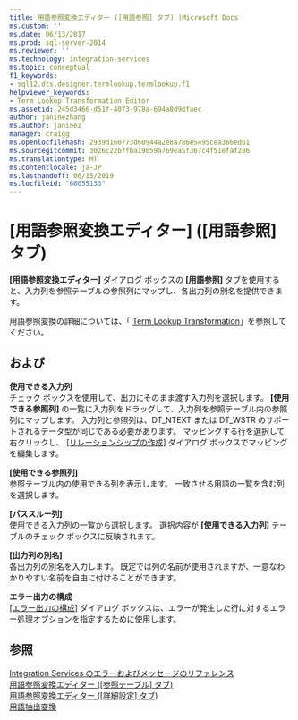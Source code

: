 ```yaml
---
title: 用語参照変換エディター ([用語参照] タブ) |Microsoft Docs
ms.custom: ''
ms.date: 06/13/2017
ms.prod: sql-server-2014
ms.reviewer: ''
ms.technology: integration-services
ms.topic: conceptual
f1_keywords:
- sql12.dts.designer.termlookup.termlookup.f1
helpviewer_keywords:
- Term Lookup Transformation Editor
ms.assetid: 245d3466-d51f-4073-978a-694a8d9dfaec
author: janinezhang
ms.author: janinez
manager: craigg
ms.openlocfilehash: 2939d160773d60944a2e8a786e5495cea366edb1
ms.sourcegitcommit: 3026c22b7fba19059a769ea5f367c4f51efaf286
ms.translationtype: MT
ms.contentlocale: ja-JP
ms.lasthandoff: 06/15/2019
ms.locfileid: "66055133"
---
```

# <a name="term-lookup-transformation-editor-term-lookup-tab"></a>[用語参照変換エディター] ([用語参照] タブ)
  **[用語参照変換エディター]** ダイアログ ボックスの **[用語参照]** タブを使用すると、入力列を参照テーブルの参照列にマップし、各出力列の別名を提供できます。  
  
 用語参照変換の詳細については、「 [Term Lookup Transformation](data-flow/transformations/lookup-transformation.md)」を参照してください。  
  
## <a name="options"></a>および  
 **使用できる入力列**  
 チェック ボックスを使用して、出力にそのまま渡す入力列を選択します。 **[使用できる参照列]** の一覧に入力列をドラッグして、入力列を参照テーブル内の参照列にマップします。 入力列と参照列は、DT_NTEXT または DT_WSTR のサポートされるデータ型が同じである必要があります。 マッピングする行を選択して右クリックし、 [[リレーションシップの作成]](data-flow/transformations/create-relationships.md) ダイアログ ボックスでマッピングを編集します。  
  
 **[使用できる参照列]**  
 参照テーブル内の使用できる列を表示します。 一致させる用語の一覧を含む列を選択します。  
  
 **[パススルー列]**  
 使用できる入力列の一覧から選択します。 選択内容が **[使用できる入力列]** テーブルのチェック ボックスに反映されます。  
  
 **[出力列の別名]**  
 各出力列の別名を入力します。 既定では列の名前が使用されますが、一意なわかりやすい名前を自由に付けることができます。  
  
 **エラー出力の構成**  
 [[エラー出力の構成]](../../2014/integration-services/configure-error-output.md) ダイアログ ボックスは、エラーが発生した行に対するエラー処理オプションを指定するために使用します。  
  
## <a name="see-also"></a>参照  
 [Integration Services のエラーおよびメッセージのリファレンス](../../2014/integration-services/integration-services-error-and-message-reference.md)   
 [用語参照変換エディター ([参照テーブル] タブ)](../../2014/integration-services/term-lookup-transformation-editor-reference-table-tab.md)   
 [用語参照変換エディター ([詳細設定] タブ)](../../2014/integration-services/term-lookup-transformation-editor-advanced-tab.md)   
 [用語抽出変換](data-flow/transformations/term-extraction-transformation.md)  
  
  
